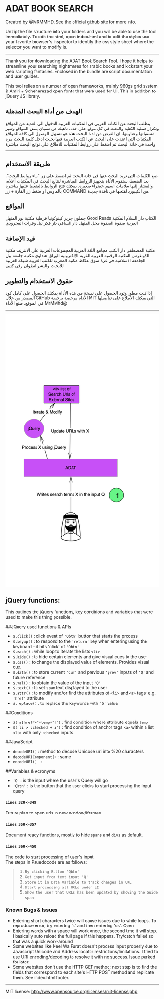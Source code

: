 ADAT BOOK SEARCH
================

Created by @MRMMHD. See the official github site for more info.

Unzip the file structure into your folders and you will be able to use the tool immediately. To edit the html, open index.html and to edit the styles use your favorite browser's inspector to identify the css style sheet where the selector you want to modify is.

----------------------------------------------------------------------------

Thank you for downloading the ADAT Book Search Tool. I hope it helps to streamline your searching nightmares for arabic books and kickstart your 
web scripting fantasies. Enclosed in the bundle are script documentation and user guides.

This tool relies on a number of open frameworks, mainly 960gs grid system & Amiri + Scheherezad open fonts that were used for UI. This in addition to jQuery JS library. 

## الهدف من أداة البحث المذهلة
يتطلب البحث عن الكتاب العربي في المكتبات العربية الدخول الى العديد من المواقع وتكرار عملية الكتابة والبحث في كل موقع على حدة، ناهيك عن نسيان بعض المواقع وتغير مسمياتها وعناوينها. ان الغرض من اداة البحث هذه هو تسهيل الوصول الى كافة المواقع المكتبات التي اعتدت على البحث عن الكتب العربية فيها بحيث ادخل كلمة البحث مرة واحدة في خانة البحث ثم اضغط على روابط المكتبات للاطلاع على نواتج البحث مباشرة


----
## طريقة الاستخدام
ضع الكلمات التي تريد البحث عنها في خانة البحث ثم اضغط على زر "بناء روابط البحث". بعد الضغط، ستقوم الأداة بتجهيز الروابط المباشرة لنتائج البحث في المكتبات أعلاه، والمشار إليها بعلامات اسهم خضراء صغيرة. 
يمكنك فتح الروابط بالضغط عليها مباشرة بالماوس او ضغط زر الفأرة + زر COMMAND من الكيبورد لفتحها في نافذة جديدة.

 
## المواقع
جملون جرير كينوكونيا قرطبة مكتبة نور المنهل Good Reads الكتاب دار السلام المكتبة العربية صفوة الصفوة محل المنهل دار الساقي دار فكر نيل وفرات المجرودي

## قيد الإضافة
مكتبة المصطفى دار الكتب مجامع اللغة العربية المجموعات العربية على الانترنِت مكتبة الكونغرس المكتبة الرقمية العربية القرية الإلكترونية الوراق هنداوي مكتبة جامعة ييل الجامعة الاسلامية في غزة سوق عكاظ مكتبة المغرب للكتب العربية شبكة العربية للأبحاث والنشر انطوان رفي كتبي

## حقوق الاستخدام والتطوير
إذا كنت مطور وتود الحصول على نسخة من هذه الأداة يمكنك الحصول على كامل كود المصدر من خلال GitHub الأداة مرخصة برخصة MIT التي يمكنك الاطلاع على تفاصيلها في الموقع. صنع الأداة MrMMhd@


----
![Tool Outline](https://github.com/MXAYMxF/ADATBOOKSEARCH/blob/master/code/img/ADATool.jpg)
## jQuery functions: 
This outlines the jQuery functions, key conditions and variables that were used to make this thing possible. 

##JQuery used functions & APIs
- `$.click()`	:	click event of `'Qbtn'` button that starts the process
- `$.keyup()`	:	to respond to the `'return'` key when entering using the keyboard - it hits 'click' of `'Qbtn'`
- `$.each()`	:	while loop to iterate the lists `<li>` 
- `$.hide()`	:	to hide certain elements and give visual cues to the user
- `$.css()`	: 	to change the displayed value of elements. Provides visual cue.
- `$.data()`	:	to store current `'cur'` and previous `'prev'` inputs of `'Q'` and future reference
- `$.val()`	: 	to obtain the value of the input `'Q'` 
- `$.text()`	:	to set `span` text displayed to the user
- `$.attr()`	: 	to modify and/or find the attributes of `<li>` and `<a>` tags; e.g. `'href'` attribute
- `$.replace()`	:	to replace the keywords with `'Q'` value

##Conditions
- `$('a[href*="+temp+"]')`	:	find condition where attribute equals `temp`
- `$('li > :checked + a')`	: 	find condition of anchor tags `<a>` within a list `<li>` with only `:checked` inputs

##JavaScript
- `decodeURI()`	: 	method to decode Unicode uri into %20 characters
- `decodeURIComponent()`	:	same
- `encodeURI()	`:

##Variables & Acronyms
- `'Q'`	:	is the input where the user's Query will go
- `'Qbtn'`	: is the button that the user clicks to start processing the input query

#### `Lines 320->349 `
Future plan to open urls in new window/iframes

#### `Lines 350->357` 
Document ready functions, mostly to hide `spans` and `divs` as default.

#### `Lines 360->450`
The code to start processing of user's input  
The steps in Psuedocode are as follows:  

> 1. `By clicking Button 'Qbtn'`    
> 2. `Get input from text input 'Q'   `
> 3. `Store it in Data Variable to track changes in URL  ` 
> 4. `Start processing all URLs under LI  `
> 5. `Show the user that URLs has been updated by showing the Guide span  `

### Known Bugs & Issues
- Entering short characters twice will cause issues due to while loops. To reproduce error, try entering 's' and then entering 'ss'. Open
- Entering words with a space will work once, the second time it will stop. I basically auto reload the full page if this happens. Try/catch failed so that was a quick work-around.
- Some websites like Neel Wa Furat doesn't process input properly due to Javascript Unicode and Address locator restrictions/limitations. I tried to use URI encoding/decoding to resolve it with no success. Issue parked for later.
- Some websites don't use the HTTP GET method; next step is to find the fields that correspond to each site's HTTP POST method and replicate them. See index.html footer.

----------------------------------------------------------------------------

MIT license:
http://www.opensource.org/licenses/mit-license.php
